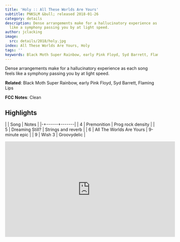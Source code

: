 ```yaml
---
title: 'Holy :: All These Worlds Are Yours'
subtitle: PNKSLM &bull; released 2018-01-26
category: details
description: Dense arrangements make for a hallucinatory experience as each song feels
  like a symphony passing you by at light speed.
author: jclacking
image:
  src: details/2018/holy.jpg
index: All These Worlds Are Yours, Holy
tags: ''
keywords: Black Moth Super Rainbow, early Pink Floyd, Syd Barrett, Flaming Lips, PNKSLM
---
```

Dense arrangements make for a hallucinatory experience as each song feels like a symphony passing you by at light speed.<!--more-->

**Related**: Black Moth Super Rainbow, early Pink Floyd, Syd Barrett, Flaming Lips

**FCC Notes**: Clean

## Highlights

| | Song | Notes |
|-+------+-------|
| 4 | Premonition | Prog rock density |
| 5 | Dreaming Still? | Strings and reverb |
| 6 | All The Worlds Are Yours | 9-minute epic |
| 9 | Wish 3 | Groovydelic |

<div class="tlo-detail-video"><iframe width="560" height="315" src="https://www.youtube.com/embed/VXizeFd9w0o" frameborder="0" allow="autoplay; encrypted-media" allowfullscreen></iframe></div>

